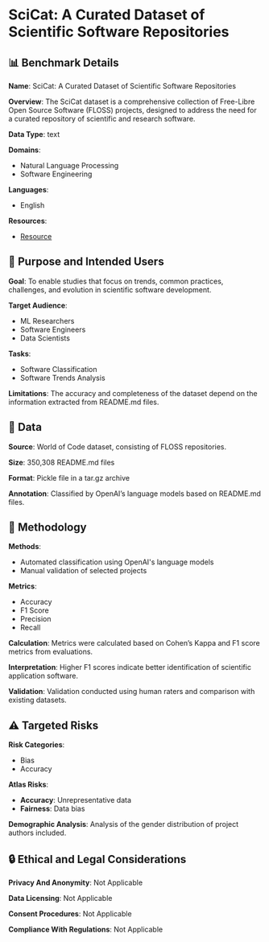 # SciCat: A Curated Dataset of Scientific Software Repositories

## 📊 Benchmark Details

**Name**: SciCat: A Curated Dataset of Scientific Software Repositories

**Overview**: The SciCat dataset is a comprehensive collection of Free-Libre Open Source Software (FLOSS) projects, designed to address the need for a curated repository of scientific and research software.

**Data Type**: text

**Domains**:
- Natural Language Processing
- Software Engineering

**Languages**:
- English

**Resources**:
- [Resource](https://worldofcode.org/)

## 🎯 Purpose and Intended Users

**Goal**: To enable studies that focus on trends, common practices, challenges, and evolution in scientific software development.

**Target Audience**:
- ML Researchers
- Software Engineers
- Data Scientists

**Tasks**:
- Software Classification
- Software Trends Analysis

**Limitations**: The accuracy and completeness of the dataset depend on the information extracted from README.md files.

## 💾 Data

**Source**: World of Code dataset, consisting of FLOSS repositories.

**Size**: 350,308 README.md files

**Format**: Pickle file in a tar.gz archive

**Annotation**: Classified by OpenAI’s language models based on README.md files.

## 🔬 Methodology

**Methods**:
- Automated classification using OpenAI's language models
- Manual validation of selected projects

**Metrics**:
- Accuracy
- F1 Score
- Precision
- Recall

**Calculation**: Metrics were calculated based on Cohen’s Kappa and F1 score metrics from evaluations.

**Interpretation**: Higher F1 scores indicate better identification of scientific application software.

**Validation**: Validation conducted using human raters and comparison with existing datasets.

## ⚠️ Targeted Risks

**Risk Categories**:
- Bias
- Accuracy

**Atlas Risks**:
- **Accuracy**: Unrepresentative data
- **Fairness**: Data bias

**Demographic Analysis**: Analysis of the gender distribution of project authors included.

## 🔒 Ethical and Legal Considerations

**Privacy And Anonymity**: Not Applicable

**Data Licensing**: Not Applicable

**Consent Procedures**: Not Applicable

**Compliance With Regulations**: Not Applicable
